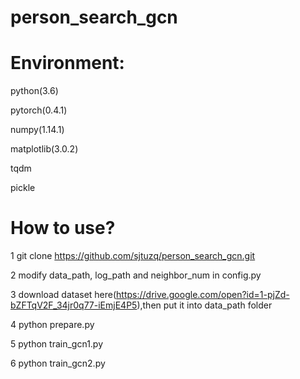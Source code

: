 # person_search_gcn

# Environment:
python(3.6)

pytorch(0.4.1)

numpy(1.14.1)

matplotlib(3.0.2)

tqdm

pickle


# How to use?

1 git clone https://github.com/sjtuzq/person_search_gcn.git

2 modify data_path, log_path and neighbor_num in config.py

3 download dataset here(https://drive.google.com/open?id=1-pjZd-bZFTqV2F_34jr0q77-iEmjE4P5),then put it into data_path folder

4 python prepare.py

5 python train_gcn1.py

6 python train_gcn2.py
